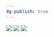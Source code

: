 ```yaml
---
dg-publish: true
---
```

![](https://i.imgur.com/xfsAfGk.png)
![](https://i.imgur.com/N5HTvJw.png)
![](https://i.imgur.com/UGeBsy5.png)
